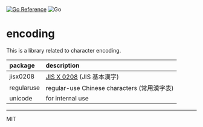 [![Go Reference](https://pkg.go.dev/badge/github.com/ikawaha/encoding.svg)](https://pkg.go.dev/github.com/ikawaha/encoding)
![Go](https://github.com/ikawaha/encoding/workflows/Go/badge.svg)

# encoding

This is a library related to character encoding.

|package| description|
|:---|:---|
| jisx0208 | [JIS X 0208](https://zenn.dev/ikawaha/articles/20210116-ab1ac4a692ae8bb4d9cf) (JIS 基本漢字) |
| regularuse | regular-use Chinese characters (常用漢字表) |
| unicode | for internal use
---
MIT
